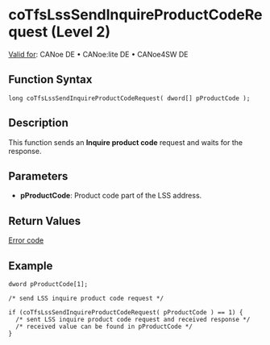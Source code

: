 # coTfsLssSendInquireProductCodeRequest (Level 2)

[Valid for](../../../../Shared/FeatureAvailability.md):  CANoe DE • CANoe:lite DE • CANoe4SW DE

## Function Syntax

```plaintext
long coTfsLssSendInquireProductCodeRequest( dword[] pProductCode );
```

## Description

This function sends an **Inquire product code** request and waits for the response.

## Parameters

- **pProductCode**: Product code part of the LSS address.

## Return Values

[Error code](../CAPLfunctionsCANopenNLTFSErrorCodes.md)

## Example

```plaintext
dword pProductCode[1];

/* send LSS inquire product code request */

if (coTfsLssSendInquireProductCodeRequest( pProductCode ) == 1) {
  /* sent LSS inquire product code request and received response */
  /* received value can be found in pProductCode */
}
```
